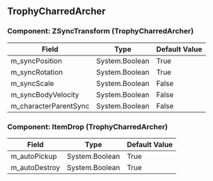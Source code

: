 ## TrophyCharredArcher

### Component: ZSyncTransform (TrophyCharredArcher)

|Field|Type|Default Value|
|---|---|---|
|m_syncPosition|System.Boolean|True|
|m_syncRotation|System.Boolean|True|
|m_syncScale|System.Boolean|False|
|m_syncBodyVelocity|System.Boolean|False|
|m_characterParentSync|System.Boolean|False|

### Component: ItemDrop (TrophyCharredArcher)

|Field|Type|Default Value|
|---|---|---|
|m_autoPickup|System.Boolean|True|
|m_autoDestroy|System.Boolean|True|

